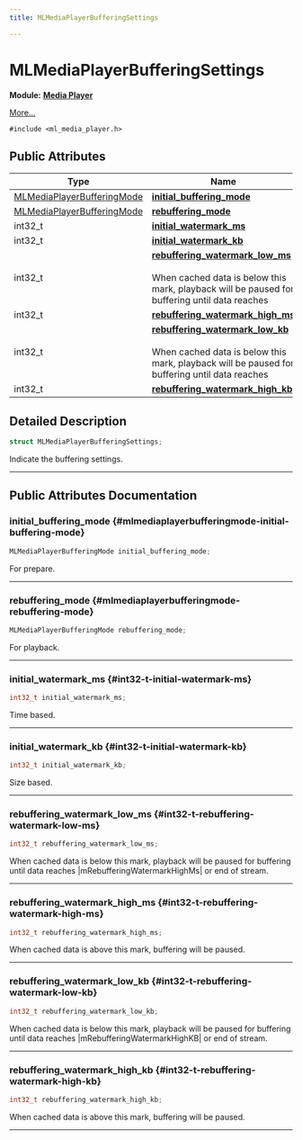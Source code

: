 ```yaml
---
title: MLMediaPlayerBufferingSettings

---
```


# MLMediaPlayerBufferingSettings

**Module:** **[Media Player](/api-ref/api/Modules/group___media_player/group___media_player.md)**



 [More...](#detailed-description)


`#include <ml_media_player.h>`

## Public Attributes

| Type           | Name           |
| -------------- | -------------- |
| [MLMediaPlayerBufferingMode](/api-ref/api/Modules/group___media_player/group___media_player.md#enums-mlmediaplayerbufferingmode) | **[initial_buffering_mode](/api-ref/api/Modules/group___media_player/struct_m_l_media_player_buffering_settings.md#mlmediaplayerbufferingmode-initial-buffering-mode)**  |
| [MLMediaPlayerBufferingMode](/api-ref/api/Modules/group___media_player/group___media_player.md#enums-mlmediaplayerbufferingmode) | **[rebuffering_mode](/api-ref/api/Modules/group___media_player/struct_m_l_media_player_buffering_settings.md#mlmediaplayerbufferingmode-rebuffering-mode)**  |
| int32_t | **[initial_watermark_ms](/api-ref/api/Modules/group___media_player/struct_m_l_media_player_buffering_settings.md#int32-t-initial-watermark-ms)**  |
| int32_t | **[initial_watermark_kb](/api-ref/api/Modules/group___media_player/struct_m_l_media_player_buffering_settings.md#int32-t-initial-watermark-kb)**  |
| int32_t | **[rebuffering_watermark_low_ms](/api-ref/api/Modules/group___media_player/struct_m_l_media_player_buffering_settings.md#int32-t-rebuffering-watermark-low-ms)** <br></br>When cached data is below this mark, playback will be paused for buffering until data reaches |mRebufferingWatermarkHighMs| or end of stream.  |
| int32_t | **[rebuffering_watermark_high_ms](/api-ref/api/Modules/group___media_player/struct_m_l_media_player_buffering_settings.md#int32-t-rebuffering-watermark-high-ms)**  |
| int32_t | **[rebuffering_watermark_low_kb](/api-ref/api/Modules/group___media_player/struct_m_l_media_player_buffering_settings.md#int32-t-rebuffering-watermark-low-kb)** <br></br>When cached data is below this mark, playback will be paused for buffering until data reaches |mRebufferingWatermarkHighKB| or end of stream.  |
| int32_t | **[rebuffering_watermark_high_kb](/api-ref/api/Modules/group___media_player/struct_m_l_media_player_buffering_settings.md#int32-t-rebuffering-watermark-high-kb)**  |

## Detailed Description

```cpp
struct MLMediaPlayerBufferingSettings;
```


Indicate the buffering settings. 





-----------
## Public Attributes Documentation

### initial_buffering_mode {#mlmediaplayerbufferingmode-initial-buffering-mode}

```cpp
MLMediaPlayerBufferingMode initial_buffering_mode;
```


For prepare. 





-----------

### rebuffering_mode {#mlmediaplayerbufferingmode-rebuffering-mode}

```cpp
MLMediaPlayerBufferingMode rebuffering_mode;
```


For playback. 





-----------

### initial_watermark_ms {#int32-t-initial-watermark-ms}

```cpp
int32_t initial_watermark_ms;
```


Time based. 





-----------

### initial_watermark_kb {#int32-t-initial-watermark-kb}

```cpp
int32_t initial_watermark_kb;
```


Size based. 





-----------

### rebuffering_watermark_low_ms {#int32-t-rebuffering-watermark-low-ms}

```cpp
int32_t rebuffering_watermark_low_ms;
```

When cached data is below this mark, playback will be paused for buffering until data reaches |mRebufferingWatermarkHighMs| or end of stream. 





-----------

### rebuffering_watermark_high_ms {#int32-t-rebuffering-watermark-high-ms}

```cpp
int32_t rebuffering_watermark_high_ms;
```


When cached data is above this mark, buffering will be paused. 





-----------

### rebuffering_watermark_low_kb {#int32-t-rebuffering-watermark-low-kb}

```cpp
int32_t rebuffering_watermark_low_kb;
```

When cached data is below this mark, playback will be paused for buffering until data reaches |mRebufferingWatermarkHighKB| or end of stream. 





-----------

### rebuffering_watermark_high_kb {#int32-t-rebuffering-watermark-high-kb}

```cpp
int32_t rebuffering_watermark_high_kb;
```


When cached data is above this mark, buffering will be paused. 





-----------

